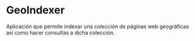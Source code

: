 # GeoIndexer
Aplicación que permite indexar una colección de páginas web geográficas así como hacer consultas a dicha colección.
